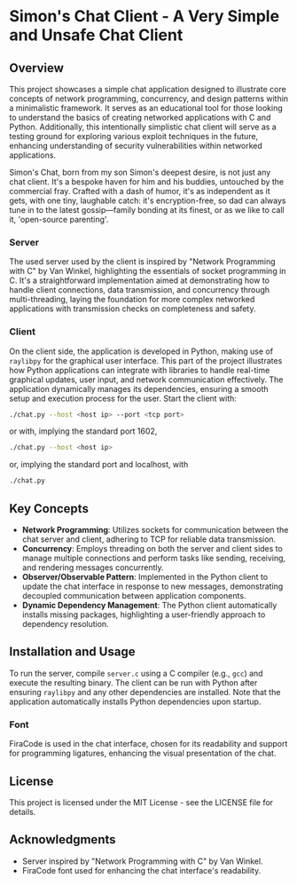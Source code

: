 # Simon's Chat Client - A Very Simple and Unsafe Chat Client

## Overview

This project showcases a simple chat application designed to illustrate core concepts of network programming, concurrency, and design patterns within a minimalistic framework. It serves as an educational tool for those looking to understand the basics of creating networked applications with C and Python.
Additionally, this intentionally simplistic chat client will serve as a testing ground for exploring various exploit techniques in the future, enhancing understanding of security vulnerabilities within networked applications.

Simon's Chat, born from my son Simon's deepest desire, is not just any chat client. It's a bespoke haven for him and his buddies, untouched by the commercial fray. Crafted with a dash of humor, it's as independent as it gets, with one tiny, laughable catch: it's encryption-free, so dad can always tune in to the latest gossip—family bonding at its finest, or as we like to call it, 'open-source parenting'.

### Server

The used server used by the client is inspired by "Network Programming with C" by Van Winkel, highlighting the essentials of socket programming in C.
It's a straightforward implementation aimed at demonstrating how to handle client connections, data transmission, and concurrency through
multi-threading, laying the foundation for more complex networked applications with transmission checks on completeness and safety.

### Client

On the client side, the application is developed in Python, making use of `raylibpy` for the graphical user interface. This part of the project illustrates how Python applications can integrate with libraries to handle real-time graphical updates, user input, and network communication effectively. The application dynamically manages its dependencies, ensuring a smooth setup and execution process for the user.
Start the client with:

```bash
./chat.py --host <host ip> --port <tcp port>
```
or with, implying the standard port 1602, 

```bash
./chat.py --host <host ip>
```
or, implying the standard port and localhost, with 

```bash
./chat.py
```

## Key Concepts

- **Network Programming**: Utilizes sockets for communication between the chat server and client, adhering to TCP for reliable data transmission.
- **Concurrency**: Employs threading on both the server and client sides to manage multiple connections and perform tasks like sending, receiving, and rendering messages concurrently.
- **Observer/Observable Pattern**: Implemented in the Python client to update the chat interface in response to new messages, demonstrating decoupled communication between application components.
- **Dynamic Dependency Management**: The Python client automatically installs missing packages, highlighting a user-friendly approach to dependency resolution.

## Installation and Usage

To run the server, compile `server.c` using a C compiler (e.g., `gcc`) and execute the resulting binary. The client can be run with Python after ensuring `raylibpy` and any other dependencies are installed. Note that the application automatically installs Python dependencies upon startup.

### Font

FiraCode is used in the chat interface, chosen for its readability and support for programming ligatures, enhancing the visual presentation of the chat.

## License

This project is licensed under the MIT License - see the LICENSE file for details.

## Acknowledgments

- Server inspired by "Network Programming with C" by Van Winkel.
- FiraCode font used for enhancing the chat interface's readability.


